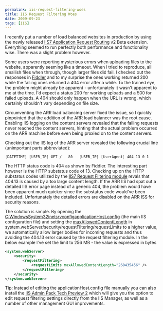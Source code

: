 ```yaml
---
permalink: iis-request-filtering-woes
title: IIS Request Filtering Woes
date: 2009-09-23
tags: [IIS]
---
```

I recently put a number of load balanced websites in production by using the newly released [IIS7 Application Request Routing](http://www.iis.net/extensions/ApplicationRequestRouting) v2 Beta extension. Everything seemed to run perfectly both performance and functionality wise. There was a slight problem however.

<!-- more -->

Some users were reporting mysterious errors when uploading files to the website, apparently seeming like a timeout. When I tried to reproduce, all smallish files when through, though larger files did fail. I checked out the responses in [Fiddler](http://www.fiddler2.com/fiddler2/) and to my surprise the ones working returned 200 while the failing ones returned a 404 error after a while. To the trained eye, the problem might already be apparent - unfortunately it wasn't apparent to me at the time. I'd expect a status 200 for working uploads and a 500 for failed uploads. A 404 should only happen when the URL is wrong, which certainly shouldn't vary depending on file size.

Circumventing the ARR load balancing server fixed the issue, so I quickly pinpointed that the addition of the ARR load balancer was the root cause. Enabling IIS logging on the content servers revealed that the failing requests never reached the content servers, hinting that the actual problem occurred on the ARR machine before even being proxied on to the content servers.

Checking out the IIS log of the ARR server revealed the following crucial line (unimportant parts abbreviated):

```
[DATETIME] [USER_IP] GET / - 80 - [USER_IP] [UserAgent] 404 13 0 1
```

The HTTP status code is 404 as shown by Fiddler. The interesting part however is the HTTP substatus code of 13. Checking up on the HTTP substatus codes utilized by the [IIS7 Request Filtering module](http://www.iis.net/ConfigReference/system.webServer/security/requestFiltering) revals that 404.13 is caused by a too large content length. If the ARR IIS had spat out a detailed IIS error page instead of a generic 404, the problem would have been apparent much quicker since the substatus code would've been included. Unfortunately the detailed errors are disabled on the ARR ISS for security reasons.

The solution is simple. By opening the [C:WindowsSystem32inetsrvconfigapplicationHost.config](http://learn.iis.net/page.aspx/124/introduction-to-applicationhostconfig/) (the main IIS configuration file) and setting the [maxAllowedContentLength](http://msdn.microsoft.com/en-us/library/ms689462.aspx)
in system.webServer/security/requestFiltering/requestLimits to a higher value, we automatically allow larger bodies for incoming requests and thus avoiding the 404.13 error caused by the request filtering module. In the below example I've set the limit to 256 MB - the value is expressed in bytes.

```xml
<system.webServer>
	<security>
		<requestFiltering>
			<requestLimits maxAllowedContentLength="268435456" />
		</requestFiltering>
	</security>
</system.webServer>
```

Tip: Instead of editing the applicationHost.config file manually you can also install the [IIS Admin Pack Tech Preview 2](http://blogs.msdn.com/carlosag/archive/2008/05/13/IISAdminPackTechnicalPreview2Released.aspx) which will give you the option to edit request filtering settings directly from the IIS Manager, as well as a number of other management GUI improvements.
